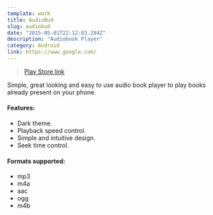 ```yaml
---
template: work
title: AudioBud
slug: audiobud
date: "2015-05-01T22:12:03.284Z"
description: "Audiobook Player"
category: Android
link: https://www.google.com/
---
```


> [Play Store link]()

Simple, great looking and easy to use audio book player to play books already present on your phone.

#### Features:

- Dark theme.
- Playback speed control.
- Simple and intuitive design.
- Seek time control.

#### Formats supported:

- mp3
- m4a
- aac
- ogg
- m4b
